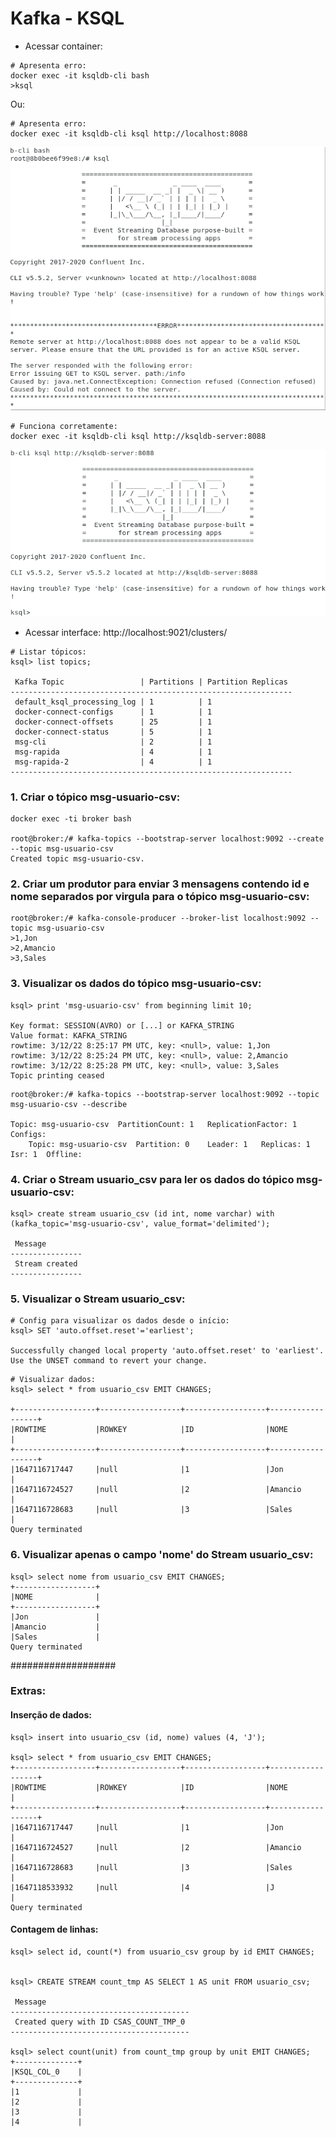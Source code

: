# Kafka - KSQL

- Acessar container:
~~~shell
# Apresenta erro:
docker exec -it ksqldb-cli bash
>ksql
~~~
Ou:
~~~shell
# Apresenta erro:
docker exec -it ksqldb-cli ksql http://localhost:8088
~~~
![ksql_erro](./_img/ksql_00_erro.png "ksql_erro")

~~~shell
# Funciona corretamente:
docker exec -it ksqldb-cli ksql http://ksqldb-server:8088
~~~

![ksql_terminal](./_img/ksql_00.png "ksql_terminal_")

- Acessar interface:
http://localhost:9021/clusters/


~~~ksql
# Listar tópicos:
ksql> list topics;

 Kafka Topic                 | Partitions | Partition Replicas 
---------------------------------------------------------------
 default_ksql_processing_log | 1          | 1                  
 docker-connect-configs      | 1          | 1                  
 docker-connect-offsets      | 25         | 1                  
 docker-connect-status       | 5          | 1                  
 msg-cli                     | 2          | 1                  
 msg-rapida                  | 4          | 1                  
 msg-rapida-2                | 4          | 1                  
---------------------------------------------------------------
~~~



### 1. Criar o tópico msg-usuario-csv:

~~~shell
docker exec -ti broker bash

root@broker:/# kafka-topics --bootstrap-server localhost:9092 --create --topic msg-usuario-csv
Created topic msg-usuario-csv.
~~~

### 2. Criar um produtor para enviar 3 mensagens contendo id e nome separados por virgula para o tópico msg-usuario-csv:

~~~shell
root@broker:/# kafka-console-producer --broker-list localhost:9092 --topic msg-usuario-csv
>1,Jon
>2,Amancio
>3,Sales
~~~

### 3. Visualizar os dados do tópico msg-usuario-csv:
~~~ksql
ksql> print 'msg-usuario-csv' from beginning limit 10;

Key format: SESSION(AVRO) or [...] or KAFKA_STRING
Value format: KAFKA_STRING
rowtime: 3/12/22 8:25:17 PM UTC, key: <null>, value: 1,Jon
rowtime: 3/12/22 8:25:24 PM UTC, key: <null>, value: 2,Amancio
rowtime: 3/12/22 8:25:28 PM UTC, key: <null>, value: 3,Sales
Topic printing ceased
~~~

~~~shell
root@broker:/# kafka-topics --bootstrap-server localhost:9092 --topic msg-usuario-csv --describe

Topic: msg-usuario-csv	PartitionCount: 1	ReplicationFactor: 1	Configs: 
	Topic: msg-usuario-csv	Partition: 0	Leader: 1	Replicas: 1	Isr: 1	Offline:
~~~


### 4. Criar o Stream usuario_csv para ler os dados do tópico msg-usuario-csv:

~~~ksql
ksql> create stream usuario_csv (id int, nome varchar) with (kafka_topic='msg-usuario-csv', value_format='delimited');

 Message        
----------------
 Stream created 
----------------
~~~

### 5. Visualizar o Stream usuario_csv:
~~~ksql
# Config para visualizar os dados desde o início:
ksql> SET 'auto.offset.reset'='earliest';

Successfully changed local property 'auto.offset.reset' to 'earliest'. Use the UNSET command to revert your change.
~~~

~~~ksql
# Visualizar dados:
ksql> select * from usuario_csv EMIT CHANGES;

+------------------+------------------+------------------+------------------+
|ROWTIME           |ROWKEY            |ID                |NOME              |
+------------------+------------------+------------------+------------------+
|1647116717447     |null              |1                 |Jon               |
|1647116724527     |null              |2                 |Amancio           |
|1647116728683     |null              |3                 |Sales             |
Query terminated
~~~

### 6. Visualizar apenas o campo 'nome' do Stream usuario_csv:

~~~ksql
ksql> select nome from usuario_csv EMIT CHANGES;
+------------------+
|NOME              |
+------------------+
|Jon               |
|Amancio           |
|Sales             |
Query terminated
~~~

###################

### Extras:

#### Inserção de dados:
~~~ksql
ksql> insert into usuario_csv (id, nome) values (4, 'J');

ksql> select * from usuario_csv EMIT CHANGES;
+------------------+------------------+------------------+------------------+
|ROWTIME           |ROWKEY            |ID                |NOME              |
+------------------+------------------+------------------+------------------+
|1647116717447     |null              |1                 |Jon               |
|1647116724527     |null              |2                 |Amancio           |
|1647116728683     |null              |3                 |Sales             |
|1647118533932     |null              |4                 |J                 |
Query terminated
~~~

#### Contagem de linhas:
~~~ksql
ksql> select id, count(*) from usuario_csv group by id EMIT CHANGES;


ksql> CREATE STREAM count_tmp AS SELECT 1 AS unit FROM usuario_csv;

 Message                                
----------------------------------------
 Created query with ID CSAS_COUNT_TMP_0 
----------------------------------------

ksql> select count(unit) from count_tmp group by unit EMIT CHANGES;
+--------------+
|KSQL_COL_0    |
+--------------+
|1             |
|2             |
|3             |
|4             |
~~~
